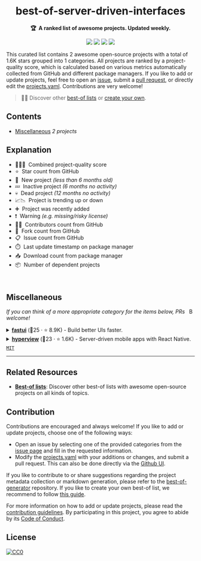 <!-- markdownlint-disable -->
<h1 align="center">
    best-of-server-driven-interfaces
    <br>
</h1>

<p align="center">
    <strong>🏆&nbsp; A ranked list of awesome projects. Updated weekly.</strong>
</p>

<p align="center">
    <a href="https://best-of.org" title="Best-of Badge"><img src="http://bit.ly/3o3EHNN"></a>
    <a href="#Contents" title="Project Count"><img src="https://img.shields.io/badge/projects-2-blue.svg?color=5ac4bf"></a>
    <a href="#Contribution" title="Contributions are welcome"><img src="https://img.shields.io/badge/contributions-welcome-green.svg"></a>
    <a href="https://github.com/hasansezertasan/best-of-server-driven-interfaces/releases" title="Best-of Updates"><img src="https://img.shields.io/github/release-date/hasansezertasan/best-of-server-driven-interfaces?color=green&label=updated"></a>
</p>

This curated list contains 2 awesome open-source projects with a total of 1.6K stars grouped into 1 categories. All projects are ranked by a project-quality score, which is calculated based on various metrics automatically collected from GitHub and different package managers. If you like to add or update projects, feel free to open an [issue](https://github.com/hasansezertasan/best-of-server-driven-interfaces/issues/new/choose), submit a [pull request](https://github.com/hasansezertasan/best-of-server-driven-interfaces/pulls), or directly edit the [projects.yaml](https://github.com/hasansezertasan/best-of-server-driven-interfaces/edit/main/projects.yaml). Contributions are very welcome!

> 🧙‍♂️  Discover other [best-of lists](https://best-of.org) or [create your own](https://github.com/best-of-lists/best-of/blob/main/create-best-of-list.md).

## Contents

- [Miscellaneous](#miscellaneous) _2 projects_

## Explanation
- 🥇🥈🥉&nbsp; Combined project-quality score
- ⭐️&nbsp; Star count from GitHub
- 🐣&nbsp; New project _(less than 6 months old)_
- 💤&nbsp; Inactive project _(6 months no activity)_
- 💀&nbsp; Dead project _(12 months no activity)_
- 📈📉&nbsp; Project is trending up or down
- ➕&nbsp; Project was recently added
- ❗️&nbsp; Warning _(e.g. missing/risky license)_
- 👨‍💻&nbsp; Contributors count from GitHub
- 🔀&nbsp; Fork count from GitHub
- 📋&nbsp; Issue count from GitHub
- ⏱️&nbsp; Last update timestamp on package manager
- 📥&nbsp; Download count from package manager
- 📦&nbsp; Number of dependent projects

<br>

## Miscellaneous

<a href="#contents"><img align="right" width="15" height="15" src="https://git.io/JtehR" alt="Back to top"></a>

_If you can think of a more appropriate category for the items below, PRs welcome!_

<details><summary><b><a href="https://github.com/pydantic/FastUI">fastui</a></b> (🥇25 ·  ⭐ 8.9K) - Build better UIs faster.</summary>


---

<br>

 _1 projects are hidden because they don't fulfill the minimal requirements._

---
</details>
<details><summary><b><a href="https://github.com/Instawork/hyperview">hyperview</a></b> (🥉23 ·  ⭐ 1.6K) - Server-driven mobile apps with React Native. <code><a href="http://bit.ly/34MBwT8">MIT</a></code></summary>

- [GitHub](https://github.com/Instawork/hyperview) (👨‍💻 55 · 🔀 79 · 📦 23 · 📋 160 - 29% open · ⏱️ 30.09.2025):

	```
	git clone https://github.com/Instawork/hyperview
	```
</details>

---

## Related Resources

- [**Best-of lists**](https://best-of.org): Discover other best-of lists with awesome open-source projects on all kinds of topics.

## Contribution

Contributions are encouraged and always welcome! If you like to add or update projects, choose one of the following ways:

- Open an issue by selecting one of the provided categories from the [issue page](https://github.com/hasansezertasan/best-of-server-driven-interfaces/issues/new/choose) and fill in the requested information.
- Modify the [projects.yaml](https://github.com/hasansezertasan/best-of-server-driven-interfaces/blob/main/projects.yaml) with your additions or changes, and submit a pull request. This can also be done directly via the [Github UI](https://github.com/hasansezertasan/best-of-server-driven-interfaces/edit/main/projects.yaml).

If you like to contribute to or share suggestions regarding the project metadata collection or markdown generation, please refer to the [best-of-generator](https://github.com/best-of-lists/best-of-generator) repository. If you like to create your own best-of list, we recommend to follow [this guide](https://github.com/best-of-lists/best-of/blob/main/create-best-of-list.md).

For more information on how to add or update projects, please read the [contribution guidelines](https://github.com/hasansezertasan/best-of-server-driven-interfaces/blob/main/CONTRIBUTING.md). By participating in this project, you agree to abide by its [Code of Conduct](https://github.com/hasansezertasan/best-of-server-driven-interfaces/blob/main/.github/CODE_OF_CONDUCT.md).

## License

[![CC0](https://mirrors.creativecommons.org/presskit/buttons/88x31/svg/by-sa.svg)](https://creativecommons.org/licenses/by-sa/4.0/)

